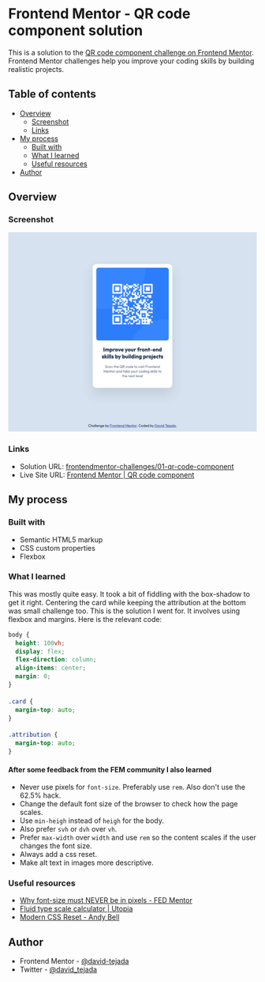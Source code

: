 # Frontend Mentor - QR code component solution

This is a solution to the [QR code component challenge on Frontend Mentor](https://www.frontendmentor.io/challenges/qr-code-component-iux_sIO_H). Frontend Mentor challenges help you improve your coding skills by building realistic projects.

## Table of contents

- [Overview](#overview)
  - [Screenshot](#screenshot)
  - [Links](#links)
- [My process](#my-process)
  - [Built with](#built-with)
  - [What I learned](#what-i-learned)
  - [Useful resources](#useful-resources)
- [Author](#author)

## Overview

### Screenshot

![Solution](images/screenshot-solution.png)

### Links

- Solution URL: [frontendmentor-challenges/01-qr-code-component](https://github.com/david-tejada/frontendmentor-challenges/tree/main/01-qr-code-component)
- Live Site URL: [Frontend Mentor | QR code component](https://heroic-cannoli-22f3be.netlify.app/)

## My process

### Built with

- Semantic HTML5 markup
- CSS custom properties
- Flexbox

### What I learned

This was mostly quite easy. It took a bit of fiddling with the box-shadow to get it right. Centering the card while keeping the attribution at the bottom was small challenge too. This is the solution I went for. It involves using flexbox and margins. Here is the relevant code:

```css
body {
  height: 100vh;
  display: flex;
  flex-direction: column;
  align-items: center;
  margin: 0;
}

.card {
  margin-top: auto;
}

.attribution {
  margin-top: auto;
}
```

#### After some feedback from the FEM community I also learned

- Never use pixels for `font-size`. Preferably use `rem`. Also don't use the 62.5% hack.
- Change the default font size of the browser to check how the page scales.
- Use `min-heigh` instead of `heigh` for the body.
- Also prefer `svh` or `dvh` over `vh`.
- Prefer `max-width` over `width` and use `rem` so the content scales if the user changes the font size.
- Always add a css reset.
- Make alt text in images more descriptive.

### Useful resources

- [Why font-size must NEVER be in pixels - FED Mentor](https://fedmentor.dev/posts/font-size-px/)
- [Fluid type scale calculator | Utopia](https://utopia.fyi/type/calculator)
- [Modern CSS Reset - Andy Bell](https://gist.github.com/Asjas/4b0736108d56197fce0ec9068145b421)

## Author

- Frontend Mentor - [@david-tejada](https://www.frontendmentor.io/profile/david-tejada)
- Twitter - [@david_tejada](https://www.twitter.com/david_tejada)
